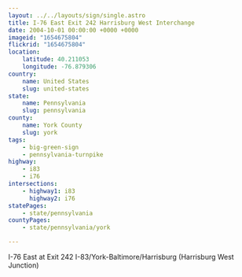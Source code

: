 ```yaml
---
layout: ../../layouts/sign/single.astro
title: I-76 East Exit 242 Harrisburg West Interchange
date: 2004-10-01 00:00:00 +0000 +0000
imageid: "1654675804"
flickrid: "1654675804"
location:
    latitude: 40.211053
    longitude: -76.879306
country:
    name: United States
    slug: united-states
state:
    name: Pennsylvania
    slug: pennsylvania
county:
    name: York County
    slug: york
tags:
    - big-green-sign
    - pennsylvania-turnpike
highway:
    - i83
    - i76
intersections:
    - highway1: i83
      highway2: i76
statePages:
    - state/pennsylvania
countyPages:
    - state/pennsylvania/york

---
```

I-76 East at Exit 242 I-83/York-Baltimore/Harrisburg (Harrisburg West Junction)